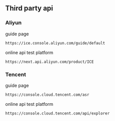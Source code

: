 ## Third party api

### Aliyun
guide page
```
https://ice.console.aliyun.com/guide/default
```
online api test platform
```
https://next.api.aliyun.com/product/ICE
```

### Tencent
guide page
```
https://console.cloud.tencent.com/asr
```
online api test platform
```
https://console.cloud.tencent.com/api/explorer
```